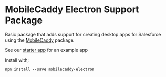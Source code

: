 # MobileCaddy Electron Support Package

Basic package that adds support for creating desktop apps for Salesforce using the [MobileCaddy](https://mobilecaddy.net) package.

See our [starter app](https://github.com/mobilecaddy/mobilecaddy-electron-starter) for an example app

Install with;
```
npm install --save mobilecaddy-electron